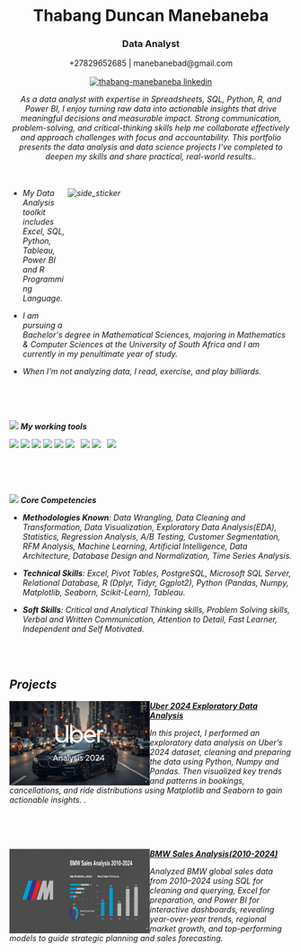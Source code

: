  <p align="center">

</p>
<h1 align="center"> Thabang Duncan Manebaneba </h1>
<h3 align="center"> Data Analyst </h3>
<p align="center">+27829652685 | manebanebad@gmail.com </p>
<p align="center">
<a href="www.linkedin.com/in/thabang-manebaneba" target="blank"><img align="center" src="https://pngimg.com/uploads/linkedIn/linkedIn_PNG7.png" alt="thabang-manebaneba linkedin" height="40" width="40" /></a>
</p>
</p>

<p align="center">
  <em>
 As a data analyst with expertise in Spreadsheets, SQL, Python, R, and Power BI,  I enjoy turning raw data into actionable insights that drive meaningful decisions and measurable impact. Strong communication, problem-solving, and critical-thinking skills help me collaborate effectively and approach challenges with focus and accountability. This portfolio presents the data analysis and data science projects I’ve completed to deepen my skills and share practical, real-world results..
<br><br><br>

</p>
<img align="right" width= 400px height= 250px alt="side_sticker" src="https://cdn.dribbble.com/users/43762/screenshots/1193020/line-graph-dribbbble.gif"/>



  
* My Data Analysis toolkit includes Excel, SQL, Python, Tableau, Power BI and R Programming Language.
  

* I am pursuing a Bachelor's degree in Mathematical Sciences, majoring in Mathematics & Computer Sciences at the University of South Africa and I am currently in my penultimate year of study.

* When I'm not analyzing data, I read, exercise, and play billiards.
  
<br><br><br>

<img src="https://th.bing.com/th/id/R.27f7f575bd5a02e3a1558deb59538a4c?rik=Y7LSHv%2b5dNc9aQ&riu=http%3a%2f%2fs2.favim.com%2forig%2f150909%2fart-artwork-beautiful-black-and-white-Favim.com-3265813.gif&ehk=bIfYDmT4tvZl6Db0%2fxTh5Vr5%2bL5STh%2bajcRL6AGE5HE%3d&risl=&pid=ImgRaw&r=0" width="50px">&nbsp;***My working tools***
<p align="left">
<code><img width = "100" src="https://www.vectorlogo.zone/logos/microsoft_powerbi/microsoft_powerbi-ar21.svg"></code>
<code><img  width="50" src="https://th.bing.com/th/id/OIP.ZoqKs96cGI7oDM6AxUR5AgHaHa?pid=ImgDet&rs=1"></code>
<code><img width="50" src="https://www.vectorlogo.zone/logos/r-project/r-project-icon.svg"></code>
<code><img width="75" src="https://e7.pngegg.com/pngimages/515/909/png-clipart-microsoft-sql-server-computer-servers-database-microsoft-microsoft-sql-server-server-computer.png"></code>
<code><img width="75" src="https://www.vectorlogo.zone/logos/python/python-ar21.svg"></code>
<code><img height="50" src="https://www.vectorlogo.zone/logos/jupyter/jupyter-ar21.svg"> </code>
<code><img width="130" src="https://upload.vectorlogo.zone/logos/tableau/images/113a311a-6d5d-4b7e-9193-79807e4844e3.svg"></code>
<code><img height="50" src="https://www.vectorlogo.zone/logos/numpy/numpy-ar21.svg"> </code>
<code><img height="50" src="https://www.vectorlogo.zone/logos/postgresql/postgresql-ar21.svg"> </code>
</p>
<br><br><br>

<img src="https://th.bing.com/th/id/R.27f7f575bd5a02e3a1558deb59538a4c?rik=Y7LSHv%2b5dNc9aQ&riu=http%3a%2f%2fs2.favim.com%2forig%2f150909%2fart-artwork-beautiful-black-and-white-Favim.com-3265813.gif&ehk=bIfYDmT4tvZl6Db0%2fxTh5Vr5%2bL5STh%2bajcRL6AGE5HE%3d&risl=&pid=ImgRaw&r=0" width="50px">&nbsp;***Core Competencies***
<p align="left"/>

  * **Methodologies Known**: Data Wrangling, Data Cleaning and Transformation, Data Visualization, Exploratory Data Analysis(EDA), Statistics, Regression Analysis, A/B Testing, Customer Segmentation, RFM Analysis, Machine Learning, Artificial Intelligence, Data Architecture, Database Design and Normalization, Time Series Analysis.

  * **Technical Skills**: Excel, Pivot Tables, PostgreSQL, Microsoft SQL Server, Relational Database, R (Dplyr, Tidyr, Ggplot2), Python (Pandas, Numpy, Matplotlib, Seaborn, Scikit-Learn), Tableau.

  * **Soft Skills**: Critical and Analytical Thinking skills, Problem Solving skills, Verbal and Written Communication, Attention to Detail, Fast Learner, Independent and Self Motivated. 
</p>
<br><br>

## Projects

<img align="left" width="250" height="150" src="https://github.com/damoncaliber/Uber-2024-EDA/blob/main/images/uber_project_image..png"> **[Uber 2024 Exploratory Data Analysis](https://github.com/damoncaliber/Uber-2024-EDA)**
</p> In this project, I performed an exploratory data analysis on Uber’s 2024 dataset, cleaning and preparing the data using Python, Numpy and Pandas. Then visualized key trends and patterns in bookings, cancellations, and ride distributions using Matplotlib and Seaborn to gain actionable insights. .
</p>
<br><br><br>

<img align="left" width="250" height="150" src="https://github.com/damoncaliber/BMW-2010-2024-Sales/blob/main/Project_Images/BMW%20project%20image.png"> **[BMW Sales Analysis(2010-2024)](https://github.com/damoncaliber/BMW-2010-2024-Sales)**
</p> Analyzed BMW global sales data from 2010–2024 using SQL for cleaning and querying, Excel for preparation, and Power BI for interactive dashboards, revealing year-over-year trends, regional market growth, and top-performing models to guide strategic planning and sales forecasting.
</p>
<br><br><br>












